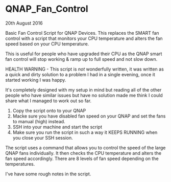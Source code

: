 # QNAP_Fan_Control
20th August 2016

Basic Fan Control Script for QNAP Devices. This replaces the SMART fan control with a script that monitors your CPU temperature and alters the fan speed based on your CPU temperature.

This is useful for people who have upgraded their CPU as the QNAP smart fan control will stop working & ramp up to full speed and not slow down.

HEALTH WARNING - This script is *not* wonderfully written, it was written as a quick and dirty solution to a problem I had in a single evening, once it started working I was happy. 

It's completely designed with my setup in mind but reading all of the other people who have similar issues but have no solution made me think I could share what I managed to work out so far.

1. Copy the script onto to your QNAP
2. Macke sure you have disabled fan speed on your QNAP and set the fans to manual (high) instead.
3. SSH into your machine and start the script
4. Make sure you run the script in such a way it KEEPS RUNNING when you close your SSH session.

The script uses a command that allows you to control the speed of the large QNAP fans individually. It then checks the CPU temperature and alters the fan speed accordingly. There are 8 levels of fan speed depending on the temperatures.

I've have some rough notes in the script.